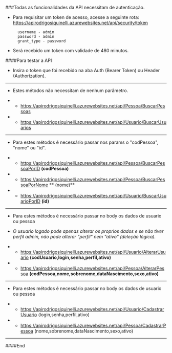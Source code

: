 ###Todas as funcionalidades da API necessitam de autenticação.

- Para requisitar um token de acesso, acesse a seguinte rota:
https://apirodrigosiquinelli.azurewebsites.net/api/security/token

		username - admin
		password - admin	
		grant_type - password

- Será recebido um token com validade de 480 minutos.

####Para testar a API 
- Insira o token que foi recebido na aba Auth (Bearer Token) ou Header (Authorization).

---------------

- Estes métodos não necessitam de nenhum parâmetro.

- - https://apirodrigosiquinelli.azurewebsites.net/api/Pessoa/BuscarPessoas

- - https://apirodrigosiquinelli.azurewebsites.net/api/Usuario/BuscarUsuarios

------------

- Para estes métodos é necessário passar nos params o "codPessoa", "nome" ou "id".

- - https://apirodrigosiquinelli.azurewebsites.net/api/Pessoa/BuscarPessoaPorID **(codPessoa)**

- - https://apirodrigosiquinelli.azurewebsites.net/api/Pessoa/BuscarPessoaPorNome ** (nome)**

- - https://apirodrigosiquinelli.azurewebsites.net/api/Usuario/BuscarUsuarioPorID **(id)**

-------

- Para estes métodos é necessário passar no body os dados de usuario ou pessoa
- *O usuario logado pode apenas alterar os proprios dados e se não tiver perfil admin, não pode alterar "perfil" nem "ativo" (deleção lógica).*

- - https://apirodrigosiquinelli.azurewebsites.net/api/Usuario/AlterarUsuario **(codUsuario,login,senha,perfil,ativo)**

- - https://apirodrigosiquinelli.azurewebsites.net/api/Pessoa/AlterarPessoa  **(codPessoa,nome,sobrenome,dataNascimento,sexo,ativo)**

-----------------

- Para estes métodos é necessário passar no body os dados de usuario ou pessoa

- - https://apirodrigosiquinelli.azurewebsites.net/api/Usuario/CadastrarUsuario (login,senha,perfil,ativo)

- - https://apirodrigosiquinelli.azurewebsites.net/api/Pessoa/CadastrarPessoa  (nome,sobrenome,dataNascimento,sexo,ativo)

---------------

####End